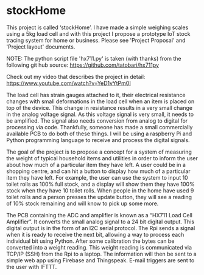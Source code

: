 # stockHome

This project is called ‘stockHome’. I have made a simple weighing scales using a 5kg load cell and with this project I propose a prototype IoT stock tracing system for home or business. Please see 'Project Proposal' and 'Project layout' documents.

NOTE: The python script file 'hx711.py' is taken (with thanks) from the following git hub source: https://github.com/tatobari/hx711py

Check out my video that describes the project in detail: https://www.youtube.com/watch?v=YeD1vYtPm0I

The load cell has strain gauges attached to it, their electrical resistance changes with small deformations in the load cell when an item is placed on top of the device. This change in resistance results in a very small change in the analog voltage signal. As this voltage signal is very small, it needs to be amplified. The signal also needs conversion from analog to digital for processing via code. Thankfully, someone has made a small commercially available PCB to do both of these things. I will be using a raspberry Pi and Python programming language to receive and process the digital signals.

The goal of the project is to propose a concept for a system of measuring the weight of typical household items and utilities in order to inform the user about how much of a particular item they have left. A user could be in a shopping centre, and can hit a button to display how much of a particular item they have left. For example, the user can use the system to input 10 toilet rolls as 100% full stock, and a display will show them they have 100% stock when they have 10 toilet rolls. When people in the home have used 9 toilet rolls and a person presses the update button, they will see a reading of 10% stock remaining and will know to pick up some more. 

The PCB containing the ADC and amplifier is known as a “HX711 Load Cell Amplifier”. It converts the small analog signal to a 24 bit digital output. This digital output is in the form of an I2C serial protocol. The Rpi sends a signal when it is ready to receive the next bit, allowing a way to process each individual bit using Python. After some calibration the bytes can be converted into a weight reading. This weight reading is communicated via TCP/IP (SSH) from the Rpi to a laptop. The information will then be sent to a simple web app using Firebase and Thingspeak. E-mail triggers are sent to the user with IFTTT.
